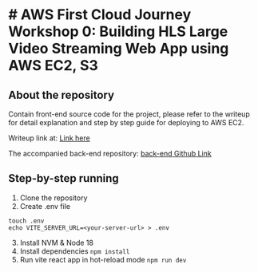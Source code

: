 # # AWS First Cloud Journey Workshop 0: Building HLS Large Video Streaming Web App using AWS EC2, S3

## About the repository
Contain front-end source code for the project, please refer to the writeup for detail explanation and step by step guide for deploying to AWS EC2.

Writeup link at: [Link here](https://hdthinh1012.github.io/fcj-workshop-0-writeup/ "Writeup") 

The accompanied back-end repository: [back-end Github Link](https://github.com/hdthinh1012/aws-workshop-0-hls-streaming "Back-end Github Link")

## Step-by-step running
1. Clone the repository
2. Create .env file
```
touch .env
echo VITE_SERVER_URL=<your-server-url> > .env
```
3. Install NVM & Node 18
4. Install dependencies `npm install`
5. Run vite react app in hot-reload mode `npm run dev`
